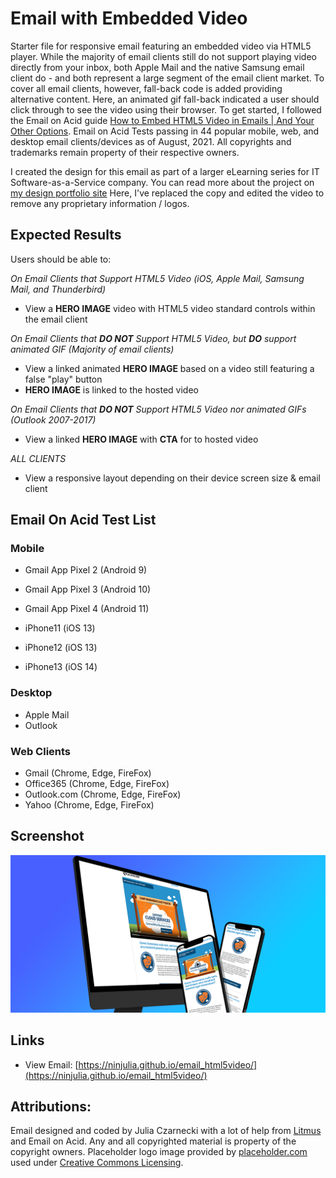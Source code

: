 # Email with Embedded Video

Starter file for responsive email featuring an embedded video via HTML5 player. While the majority of email clients still do not support playing video directly from your inbox, both Apple Mail and the native Samsung email client do - and both represent a large segment of the email client market. To cover all email clients, however, fall-back code is added providing alternative content. Here, an animated gif fall-back indicated a user should click through to see the video using their browser. To get started, I followed the Email on Acid guide [How to Embed HTML5 Video in Emails | And Your Other Options](https://www.emailonacid.com/blog/article/email-development/a_how_to_guide_to_embedding_html5_video_in_email/). Email on Acid Tests passing in 44 popular mobile, web, and desktop email clients/devices as of August, 2021. All copyrights and trademarks remain property of their respective owners.

I created the design for this email as part of a larger eLearning series for IT Software-as-a-Service company. You can read more about the project on [my design portfolio site](https://www.becausejulia.com/design/elearning/) Here, I've replaced the copy and edited the video to remove any proprietary information / logos.

## Expected Results

Users should be able to:

_On Email Clients that Support HTML5 Video (iOS, Apple Mail, Samsung Mail, and Thunderbird)_

- View a **HERO IMAGE** video with HTML5 video standard controls within the email client

_On Email Clients that **DO NOT** Support HTML5 Video, but **DO** support animated GIF (Majority of email clients)_

- View a linked animated **HERO IMAGE** based on a video still featuring a false "play" button
- **HERO IMAGE** is linked to the hosted video

_On Email Clients that **DO NOT** Support HTML5 Video nor animated GIFs (Outlook 2007-2017)_

- View a linked **HERO IMAGE** with **CTA** for to hosted video

_ALL CLIENTS_

- View a responsive layout depending on their device screen size & email client

## Email On Acid Test List

### Mobile

- Gmail App Pixel 2 (Android 9)
- Gmail App Pixel 3 (Android 10)
- Gmail App Pixel 4 (Android 11)

- iPhone11 (iOS 13)
- iPhone12 (iOS 13)
- iPhone13 (iOS 14)

### Desktop

- Apple Mail
- Outlook

### Web Clients

- Gmail (Chrome, Edge, FireFox)
- Office365 (Chrome, Edge, FireFox)
- Outlook.com (Chrome, Edge, FireFox)
- Yahoo (Chrome, Edge, FireFox)

## Screenshot

![screenshot](screenshot.png?raw=true)

## Links

- View Email: [https://ninjulia.github.io/email_html5video/](https://ninjulia.github.io/email_html5video/)

## Attributions:

Email designed and coded by Julia Czarnecki with a lot of help from [Litmus](https://www.litmus.com/blog/video-in-email/) and Email on Acid. Any and all copyrighted material is property of the copyright owners. Placeholder logo image provided by [placeholder.com](https://placeholder.com/logos/) used under [Creative Commons Licensing](https://creativecommons.org/).
